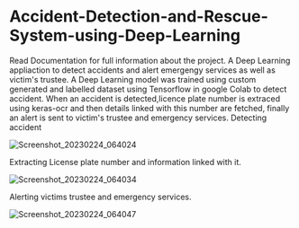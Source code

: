 # Accident-Detection-and-Rescue-System-using-Deep-Learning
Read Documentation for full information about the project.
A Deep Learning appliaction to detect accidents and alert emergengy services as well as victim's trustee.
A Deep Learning model was trained using custom generated and labelled dataset using Tensorflow in google Colab to detect accident.
When an accident is detected,licence plate number is extraced using keras-ocr and then details linked with this number are fetched, finally an alert is sent to victim's trustee and emergency services.
Detecting accident

![Screenshot_20230224_064024](https://user-images.githubusercontent.com/49368483/221186709-48194c89-35d3-4db1-9d7c-23f5e650fd11.png)

Extracting License plate number and information linked with it.

![Screenshot_20230224_064034](https://user-images.githubusercontent.com/49368483/221186905-7431e9cf-ba2c-483f-8c07-3ecefb583b97.png)

Alerting victims trustee and emergency services.

![Screenshot_20230224_064047](https://user-images.githubusercontent.com/49368483/221187064-787c7e7c-2b7e-403b-b13f-134fe2c52a7d.png)
